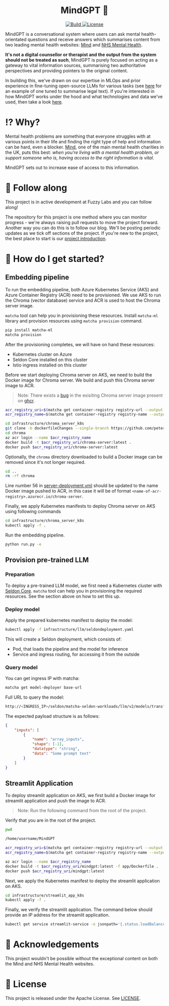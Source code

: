 <h1 align="center">
    MindGPT &#129504;
</h1>

<p align="center">
    <a href="https://github.com/fuzzylabs/MindGPT/actions/workflows/ci.yml">
        <img alt="Build" src="https://img.shields.io/github/actions/workflow/status/fuzzylabs/MindGPT/ci.yml">
    </a>
    <a href="https://github.com/fuzzylabs/MindGPT/blob/main/LICENSE">
        <img alt="License" src="https://img.shields.io/github/license/fuzzylabs/MindGPT?color=blue">
    </a>
</p>

MindGPT is a conversational system where users can ask mental health-orientated questions and receive answers which summarises content from two leading mental health websites: [Mind](https://www.mind.org.uk/) and [NHS Mental Health](https://www.nhs.uk/mental-health/).

**It's not a digital counsellor or therapist and the output from the system should not be treated as such**, MindGPT is purely focused on acting as a gateway to vital information sources, summarising two authoritative perspectives and providing pointers to the original content.

In building this, we've drawn on our expertise in MLOps and prior experience in fine-tuning open-source LLMs for various tasks (see [here](https://github.com/fuzzylabs/matcha-examples/tree/main/llm) for an example of one tuned to summarise legal text). If you're interested in how MindGPT works under the hood and what technologies and data we've used, then take a look [here](docs/inside-mindgpt.md).

# &#8265; Why?

Mental health problems are something that everyone struggles with at various points in their life and finding the right type of help and information can be hard, even a blocker. [Mind](https://www.mind.org.uk/), one of the main mental health charities in the UK, puts this best: _when you're living with a mental health problem, or support someone who is, having access to the right information is vital_.

MindGPT sets out to increase ease of access to this information.

# &#128064; Follow along

This project is in active development at Fuzzy Labs and you can follow along!

The repository for this project is one method where you can monitor progress - we're always raising pull requests to move the project forward. Another way you can do this is to follow our blog. We'll be posting periodic updates as we tick off sections of the project. If you're new to the project, the best place to start is our [project introduction](https://www.fuzzylabs.ai/blog-post/mindgpt-an-introduction).

# &#127939; How do I get started?

## Embedding pipeline

To run the embedding pipeline, both Azure Kubernetes Service (AKS) and Azure Container Registry (ACR) need to be provisioned. We use AKS to run the Chroma (vector database) service and ACR is used to host the Chroma server image.

`matcha` tool can help you in provisioning these resources. Install `matcha-ml` library and provision resources using `matcha provision` command.

```bash
pip install matcha-ml
matcha provision
```

After the provisioning completes, we will have on hand these resources:

* Kubernetes cluster on Azure
* Seldon Core installed on this cluster
* Istio ingress installed on this cluster

Before we start deploying Chroma server on AKS, we need to build the Docker image for Chroma server. We build and push this Chroma server image to ACR.

> Note: There exists a [bug](https://github.com/chroma-core/chroma/issues/721) in the exisiting Chroma server image present on [ghcr](https://github.com/chroma-core/chroma/pkgs/container/chroma).

```bash
acr_registry_uri=$(matcha get container-registry registry-url --output json | sed -n 's/.*"registry-url": "\(.*\)".*/\1/p')
acr_registry_name=$(matcha get container-registry registry-name --output json | sed -n 's/.*"registry-name": "\(.*\)".*/\1/p')
```

```bash
cd infrastructure/chroma_server_k8s
git clone -b dockerfileChanges --single-branch https://github.com/petersolimine/chroma.git
cd chroma
az acr login --name $acr_registry_name
docker build -t $acr_registry_uri/chroma-server:latest .
docker push $acr_registry_uri/chroma-server:latest
```

Optionally, the `chroma` directory downloaded to build a Docker image can be removed since it's not longer required.

```bash
cd ..
rm -rf chroma
```

Line number 56 in [server-deployment.yml](./infrastructure/chroma_server_k8s/server-deployment.yaml#L56) should be updated to the name Docker image pushed to ACR, in this case it will be of format `<name-of-acr-registry>.azurecr.io/chroma-server`.

Finally, we apply Kubernetes manifests to deploy Chroma server on AKS using following commands

```bash
cd infrastructure/chroma_server_k8s
kubectl apply -f .
```

Run the embedding pipeline.

```bash
python run.py -e
```

## Provision pre-trained LLM

### Preparation

To deploy a pre-trained LLM model, we first need a Kubernetes cluster with [Seldon Core](https://docs.seldon.io/projects/seldon-core/en/latest/nav/getting-started.html). `matcha` tool can help you in provisioning the required resources. See the section above on how to set this up.

### Deploy model

Apply the prepared kubernetes manifest to deploy the model:

```bash
kubectl apply -f infrastructure/llm/seldondeployment.yaml
```

This will create a Seldon deployment, which consists of:

* Pod, that loads the pipeline and the model for inference
* Service and ingress routing, for accessing it from the outside

### Query model

You can get ingress IP with matcha:

```bash
matcha get model-deployer base-url
```

Full URL to query the model:

```bash
http://<INGRESS_IP>/seldon/matcha-seldon-workloads/llm/v2/models/transformer/infer
```

The expected payload structure is as follows:

```json
{
    "inputs": [
        {
            "name": "array_inputs",
            "shape": [-1],
            "datatype": "string",
            "data": "Some prompt text"
        }
    ]
}
```

## Streamlit Application

To deploy streamlit application on AKS, we first build a Docker image for streamlit application and push the image to ACR.

> Note: Run the following command from the root of the project.

Verify that you are in the root of the project.

```bash
pwd

/home/username/MindGPT
```

```bash
acr_registry_uri=$(matcha get container-registry registry-url --output json | sed -n 's/.*"registry-url": "\(.*\)".*/\1/p')
acr_registry_name=$(matcha get container-registry registry-name --output json | sed -n 's/.*"registry-name": "\(.*\)".*/\1/p')
```

```bash
az acr login --name $acr_registry_name
docker build -t $acr_registry_uri/mindgpt:latest -f app/Dockerfile .
docker push $acr_registry_uri/mindgpt:latest
```

Next, we apply the Kubernetes manifest to deploy the streamlit application on AKS.

```bash
cd infrastructure/streamlit_app_k8s
kubectl apply -f .
```

Finally, we verify the streamlit application. The command below should provide an IP address for the streamlit application.

```bash
kubectl get service streamlit-service -o jsonpath='{.status.loadBalancer.ingress[0].ip}'
```

# &#129309; Acknowledgements

This project wouldn't be possible without the exceptional content on both the Mind and NHS Mental Health websites.

# &#128220; License

This project is released under the Apache License. See [LICENSE](LICENSE).
